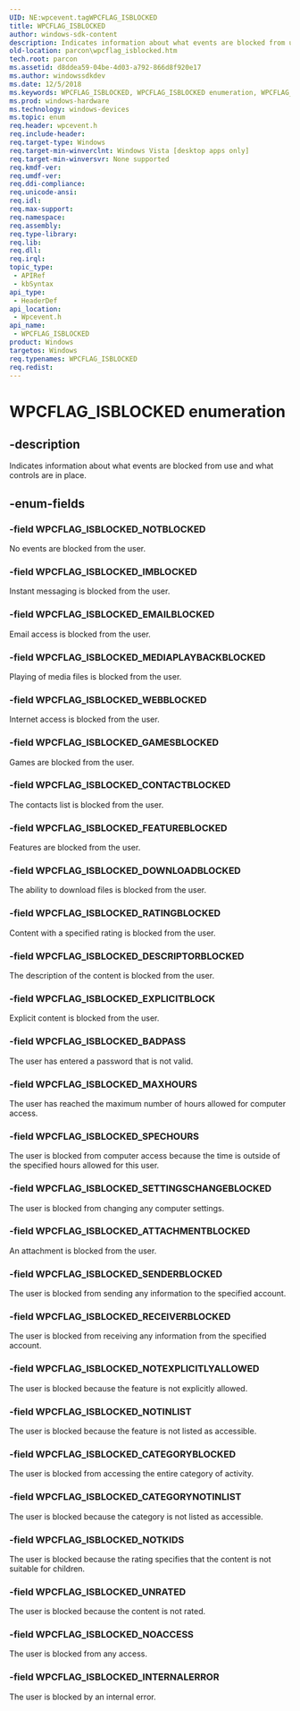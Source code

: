 ```yaml
---
UID: NE:wpcevent.tagWPCFLAG_ISBLOCKED
title: WPCFLAG_ISBLOCKED
author: windows-sdk-content
description: Indicates information about what events are blocked from use and what controls are in place.
old-location: parcon\wpcflag_isblocked.htm
tech.root: parcon
ms.assetid: d8ddea59-04be-4d03-a792-866d8f920e17
ms.author: windowssdkdev
ms.date: 12/5/2018
ms.keywords: WPCFLAG_ISBLOCKED, WPCFLAG_ISBLOCKED enumeration, WPCFLAG_ISBLOCKED_ATTACHMENTBLOCKED, WPCFLAG_ISBLOCKED_BADPASS, WPCFLAG_ISBLOCKED_CATEGORYBLOCKED, WPCFLAG_ISBLOCKED_CATEGORYNOTINLIST, WPCFLAG_ISBLOCKED_CONTACTBLOCKED, WPCFLAG_ISBLOCKED_DESCRIPTORBLOCKED, WPCFLAG_ISBLOCKED_DOWNLOADBLOCKED, WPCFLAG_ISBLOCKED_EMAILBLOCKED, WPCFLAG_ISBLOCKED_EXPLICITBLOCK, WPCFLAG_ISBLOCKED_FEATUREBLOCKED, WPCFLAG_ISBLOCKED_GAMESBLOCKED, WPCFLAG_ISBLOCKED_IMBLOCKED, WPCFLAG_ISBLOCKED_INTERNALERROR, WPCFLAG_ISBLOCKED_MAXHOURS, WPCFLAG_ISBLOCKED_MEDIAPLAYBACKBLOCKED, WPCFLAG_ISBLOCKED_NOACCESS, WPCFLAG_ISBLOCKED_NOTBLOCKED, WPCFLAG_ISBLOCKED_NOTEXPLICITLYALLOWED, WPCFLAG_ISBLOCKED_NOTINLIST, WPCFLAG_ISBLOCKED_NOTKIDS, WPCFLAG_ISBLOCKED_RATINGBLOCKED, WPCFLAG_ISBLOCKED_RECEIVERBLOCKED, WPCFLAG_ISBLOCKED_SENDERBLOCKED, WPCFLAG_ISBLOCKED_SETTINGSCHANGEBLOCKED, WPCFLAG_ISBLOCKED_SPECHOURS, WPCFLAG_ISBLOCKED_UNRATED, WPCFLAG_ISBLOCKED_WEBBLOCKED, parcon.wpcflag_isblocked, wpcevent/WPCFLAG_ISBLOCKED, wpcevent/WPCFLAG_ISBLOCKED_ATTACHMENTBLOCKED, wpcevent/WPCFLAG_ISBLOCKED_BADPASS, wpcevent/WPCFLAG_ISBLOCKED_CATEGORYBLOCKED, wpcevent/WPCFLAG_ISBLOCKED_CATEGORYNOTINLIST, wpcevent/WPCFLAG_ISBLOCKED_CONTACTBLOCKED, wpcevent/WPCFLAG_ISBLOCKED_DESCRIPTORBLOCKED, wpcevent/WPCFLAG_ISBLOCKED_DOWNLOADBLOCKED, wpcevent/WPCFLAG_ISBLOCKED_EMAILBLOCKED, wpcevent/WPCFLAG_ISBLOCKED_EXPLICITBLOCK, wpcevent/WPCFLAG_ISBLOCKED_FEATUREBLOCKED, wpcevent/WPCFLAG_ISBLOCKED_GAMESBLOCKED, wpcevent/WPCFLAG_ISBLOCKED_IMBLOCKED, wpcevent/WPCFLAG_ISBLOCKED_INTERNALERROR, wpcevent/WPCFLAG_ISBLOCKED_MAXHOURS, wpcevent/WPCFLAG_ISBLOCKED_MEDIAPLAYBACKBLOCKED, wpcevent/WPCFLAG_ISBLOCKED_NOACCESS, wpcevent/WPCFLAG_ISBLOCKED_NOTBLOCKED, wpcevent/WPCFLAG_ISBLOCKED_NOTEXPLICITLYALLOWED, wpcevent/WPCFLAG_ISBLOCKED_NOTINLIST, wpcevent/WPCFLAG_ISBLOCKED_NOTKIDS, wpcevent/WPCFLAG_ISBLOCKED_RATINGBLOCKED, wpcevent/WPCFLAG_ISBLOCKED_RECEIVERBLOCKED, wpcevent/WPCFLAG_ISBLOCKED_SENDERBLOCKED, wpcevent/WPCFLAG_ISBLOCKED_SETTINGSCHANGEBLOCKED, wpcevent/WPCFLAG_ISBLOCKED_SPECHOURS, wpcevent/WPCFLAG_ISBLOCKED_UNRATED, wpcevent/WPCFLAG_ISBLOCKED_WEBBLOCKED
ms.prod: windows-hardware
ms.technology: windows-devices
ms.topic: enum
req.header: wpcevent.h
req.include-header: 
req.target-type: Windows
req.target-min-winverclnt: Windows Vista [desktop apps only]
req.target-min-winversvr: None supported
req.kmdf-ver: 
req.umdf-ver: 
req.ddi-compliance: 
req.unicode-ansi: 
req.idl: 
req.max-support: 
req.namespace: 
req.assembly: 
req.type-library: 
req.lib: 
req.dll: 
req.irql: 
topic_type:
 - APIRef
 - kbSyntax
api_type:
 - HeaderDef
api_location:
 - Wpcevent.h
api_name:
 - WPCFLAG_ISBLOCKED
product: Windows
targetos: Windows
req.typenames: WPCFLAG_ISBLOCKED
req.redist: 
---
```


# WPCFLAG_ISBLOCKED enumeration


## -description


Indicates information about what events are blocked from use and what controls are in place.


## -enum-fields




### -field WPCFLAG_ISBLOCKED_NOTBLOCKED

No events are blocked from the user.


### -field WPCFLAG_ISBLOCKED_IMBLOCKED

Instant messaging is blocked from the user.


### -field WPCFLAG_ISBLOCKED_EMAILBLOCKED

Email access is blocked from the user.


### -field WPCFLAG_ISBLOCKED_MEDIAPLAYBACKBLOCKED

Playing of media files is blocked from the user.


### -field WPCFLAG_ISBLOCKED_WEBBLOCKED

Internet access is blocked from the user.


### -field WPCFLAG_ISBLOCKED_GAMESBLOCKED

Games are blocked from the user.


### -field WPCFLAG_ISBLOCKED_CONTACTBLOCKED

The contacts list is blocked from the user.


### -field WPCFLAG_ISBLOCKED_FEATUREBLOCKED

Features are blocked from the user.


### -field WPCFLAG_ISBLOCKED_DOWNLOADBLOCKED

The ability to download files is blocked from the user.


### -field WPCFLAG_ISBLOCKED_RATINGBLOCKED

Content with a specified rating is blocked from the user.


### -field WPCFLAG_ISBLOCKED_DESCRIPTORBLOCKED

The description of the content is blocked from the user.


### -field WPCFLAG_ISBLOCKED_EXPLICITBLOCK

Explicit content is blocked from the user.


### -field WPCFLAG_ISBLOCKED_BADPASS

The user has entered a password that is not valid.


### -field WPCFLAG_ISBLOCKED_MAXHOURS

The user has reached the maximum number of hours allowed for computer access.


### -field WPCFLAG_ISBLOCKED_SPECHOURS

The user is blocked from computer access because the time is outside of the specified hours allowed for this user.


### -field WPCFLAG_ISBLOCKED_SETTINGSCHANGEBLOCKED

The user is blocked from changing any computer settings.


### -field WPCFLAG_ISBLOCKED_ATTACHMENTBLOCKED

An attachment is blocked from the user.


### -field WPCFLAG_ISBLOCKED_SENDERBLOCKED

The user is blocked from sending any information to the specified account.


### -field WPCFLAG_ISBLOCKED_RECEIVERBLOCKED

The user is blocked from receiving any information from the specified account.


### -field WPCFLAG_ISBLOCKED_NOTEXPLICITLYALLOWED

The user is blocked because the feature is not explicitly allowed.


### -field WPCFLAG_ISBLOCKED_NOTINLIST

The user is blocked because the feature is not listed as accessible.


### -field WPCFLAG_ISBLOCKED_CATEGORYBLOCKED

The user is blocked from accessing the entire category of activity.


### -field WPCFLAG_ISBLOCKED_CATEGORYNOTINLIST

The user is blocked because the category is not listed as accessible.


### -field WPCFLAG_ISBLOCKED_NOTKIDS

The user is blocked because the rating specifies that the content is not suitable for children.


### -field WPCFLAG_ISBLOCKED_UNRATED

The user is blocked because the content is not rated.


### -field WPCFLAG_ISBLOCKED_NOACCESS

The user is blocked from any access.


### -field WPCFLAG_ISBLOCKED_INTERNALERROR

The user is blocked by an internal error.

